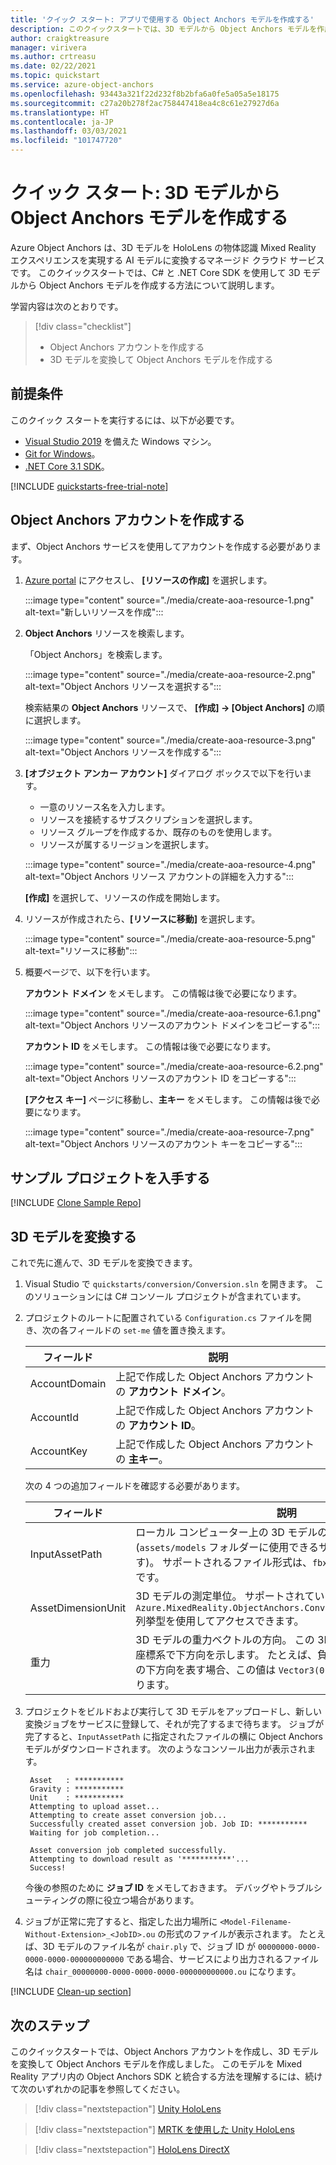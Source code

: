 ```yaml
---
title: 'クイック スタート: アプリで使用する Object Anchors モデルを作成する'
description: このクイックスタートでは、3D モデルから Object Anchors モデルを作成する方法について説明します。
author: craigktreasure
manager: virivera
ms.author: crtreasu
ms.date: 02/22/2021
ms.topic: quickstart
ms.service: azure-object-anchors
ms.openlocfilehash: 93443a321f22d232f8b2bfa6a0fe5a05a5e18175
ms.sourcegitcommit: c27a20b278f2ac758447418ea4c8c61e27927d6a
ms.translationtype: HT
ms.contentlocale: ja-JP
ms.lasthandoff: 03/03/2021
ms.locfileid: "101747720"
---
```

# <a name="quickstart-create-an-object-anchors-model-from-a-3d-model"></a>クイック スタート: 3D モデルから Object Anchors モデルを作成する

Azure Object Anchors は、3D モデルを HoloLens の物体認識 Mixed Reality エクスペリエンスを実現する AI モデルに変換するマネージド クラウド サービスです。 このクイックスタートでは、C# と .NET Core SDK を使用して 3D モデルから Object Anchors モデルを作成する方法について説明します。

学習内容は次のとおりです。

> [!div class="checklist"]
> * Object Anchors アカウントを作成する
> * 3D モデルを変換して Object Anchors モデルを作成する

## <a name="prerequisites"></a>前提条件

このクイック スタートを実行するには、以下が必要です。

* <a href="https://www.visualstudio.com/downloads/" target="_blank">Visual Studio 2019</a> を備えた Windows マシン。
* <a href="https://git-scm.com" target="_blank">Git for Windows</a>。
* <a href="https://dotnet.microsoft.com/download/dotnet-core/3.1">.NET Core 3.1 SDK</a>。

[!INCLUDE [quickstarts-free-trial-note](../../../includes/quickstarts-free-trial-note.md)]

## <a name="create-an-object-anchors-account"></a>Object Anchors アカウントを作成する

まず、Object Anchors サービスを使用してアカウントを作成する必要があります。

1. [Azure portal](https://portal.azure.com/) にアクセスし、 **[リソースの作成]** を選択します。

   :::image type="content" source="./media/create-aoa-resource-1.png" alt-text="新しいリソースを作成":::

2. **Object Anchors** リソースを検索します。

   「Object Anchors」を検索します。

   :::image type="content" source="./media/create-aoa-resource-2.png" alt-text="Object Anchors リソースを選択する":::

   検索結果の **Object Anchors** リソースで、 **[作成] -> [Object Anchors]** の順に選択します。

   :::image type="content" source="./media/create-aoa-resource-3.png" alt-text="Object Anchors リソースを作成する":::

3. **[オブジェクト アンカー アカウント]** ダイアログ ボックスで以下を行います。
    * 一意のリソース名を入力します。
    * リソースを接続するサブスクリプションを選択します。
    * リソース グループを作成するか、既存のものを使用します。
    * リソースが属するリージョンを選択します。

    :::image type="content" source="./media/create-aoa-resource-4.png" alt-text="Object Anchors リソース アカウントの詳細を入力する":::

    **[作成]** を選択して、リソースの作成を開始します。

4. リソースが作成されたら、**[リソースに移動]** を選択します。

   :::image type="content" source="./media/create-aoa-resource-5.png" alt-text="リソースに移動":::

5. 概要ページで、以下を行います。

   **アカウント ドメイン** をメモします。 この情報は後で必要になります。

   :::image type="content" source="./media/create-aoa-resource-6.1.png" alt-text="Object Anchors リソースのアカウント ドメインをコピーする":::

   **アカウント ID** をメモします。 この情報は後で必要になります。

   :::image type="content" source="./media/create-aoa-resource-6.2.png" alt-text="Object Anchors リソースのアカウント ID をコピーする":::

   **[アクセス キー]** ページに移動し、**主キー** をメモします。 この情報は後で必要になります。

   :::image type="content" source="./media/create-aoa-resource-7.png" alt-text="Object Anchors リソースのアカウント キーをコピーする":::

## <a name="get-the-sample-project"></a>サンプル プロジェクトを入手する

[!INCLUDE [Clone Sample Repo](../../../includes/object-anchors-clone-sample-repository.md)]

## <a name="convert-a-3d-model"></a>3D モデルを変換する

これで先に進んで、3D モデルを変換できます。

1. Visual Studio で `quickstarts/conversion/Conversion.sln` を開きます。 このソリューションには C# コンソール プロジェクトが含まれています。

2. プロジェクトのルートに配置されている `Configuration.cs` ファイルを開き、次の各フィールドの `set-me` 値を置き換えます。

   | フィールド         | 説明                                                         |
   |---------------|---------------------------------------------------------------------|
   | AccountDomain | 上記で作成した Object Anchors アカウントの **アカウント ドメイン**。 |
   | AccountId     | 上記で作成した Object Anchors アカウントの **アカウント ID**。     |
   | AccountKey    | 上記で作成した Object Anchors アカウントの **主キー**。     |

   次の 4 つの追加フィールドを確認する必要があります。

    | フィールド                    | 説明                       |
    | ---                      | ---                               |
    | InputAssetPath           | ローカル コンピューター上の 3D モデルの絶対パス (`assets/models` フォルダーに使用できるサンプル モデルがあります)。 サポートされるファイル形式は、`fbx`、`ply`、`obj`、`glb`、`gltf` です。 |
    | AssetDimensionUnit       | 3D モデルの測定単位。 サポートされているすべての測定単位は、`Azure.MixedReality.ObjectAnchors.Conversion.AssetLengthUnit` 列挙型を使用してアクセスできます。 |
    | 重力                  | 3D モデルの重力ベクトルの方向。 この 3D ベクトルは、モデルの座標系で下方向を示します。 たとえば、負の `y` がモデルの 3D 空間の下方向を表す場合、この値は `Vector3(0.0f, -1.0f, 0.0f)` になります。 |

3. プロジェクトをビルドおよび実行して 3D モデルをアップロードし、新しい変換ジョブをサービスに登録して、それが完了するまで待ちます。 ジョブが完了すると、`InputAssetPath` に指定されたファイルの横に Object Anchors モデルがダウンロードされます。 次のようなコンソール出力が表示されます。

   ```shell
    Asset   : ***********
    Gravity : ***********
    Unit    : ***********
    Attempting to upload asset...
    Attempting to create asset conversion job...
    Successfully created asset conversion job. Job ID: ***********
    Waiting for job completion...

    Asset conversion job completed successfully.
    Attempting to download result as '***********'...
    Success!
   ```

   今後の参照のために **ジョブ ID** をメモしておきます。 デバッグやトラブルシューティングの際に役立つ場合があります。

4. ジョブが正常に完了すると、指定した出力場所に `<Model-Filename-Without-Extension>_<JobID>.ou` の形式のファイルが表示されます。 たとえば、3D モデルのファイル名が `chair.ply` で、ジョブ ID が `00000000-0000-0000-0000-000000000000` である場合、サービスにより出力されるファイル名は `chair_00000000-0000-0000-0000-000000000000.ou` になります。

[!INCLUDE [Clean-up section](../../../includes/clean-up-section-portal.md)]

## <a name="next-steps"></a>次のステップ

このクイックスタートでは、Object Anchors アカウントを作成し、3D モデルを変換して Object Anchors モデルを作成しました。 このモデルを Mixed Reality アプリ内の Object Anchors SDK と統合する方法を理解するには、続けて次のいずれかの記事を参照してください。

> [!div class="nextstepaction"]
> [Unity HoloLens](get-started-unity-hololens.md)

> [!div class="nextstepaction"]
> [ MRTK を使用した Unity HoloLens](get-started-unity-hololens-mrtk.md)

> [!div class="nextstepaction"]
> [HoloLens DirectX](get-started-hololens-directx.md)
